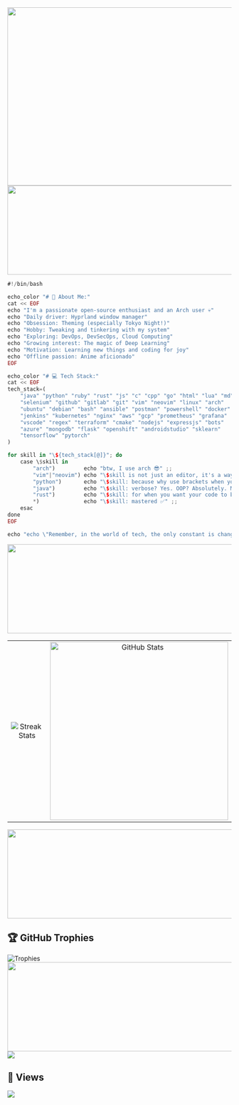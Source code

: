<div>
<img src="https://i.imgur.com/eD437bU.jpeg" width="800" height="400">
</div>

<div>
<img src="https://github.com/user-attachments/assets/3d56c10a-3eda-4f24-be24-0f04f8e1a9c2" width="800" height="200">
</div>

```rust
#!/bin/bash

echo_color "# 💫 About Me:"
cat << EOF
echo "I'm a passionate open-source enthusiast and an Arch user 💀"
echo "Daily driver: Hyprland window manager"
echo "Obsession: Theming (especially Tokyo Night!)"
echo "Hobby: Tweaking and tinkering with my system"
echo "Exploring: DevOps, DevSecOps, Cloud Computing"
echo "Growing interest: The magic of Deep Learning"
echo "Motivation: Learning new things and coding for joy"
echo "Offline passion: Anime aficionado"
EOF

echo_color "# 💻 Tech Stack:"
cat << EOF
tech_stack=(
    "java" "python" "ruby" "rust" "js" "c" "cpp" "go" "html" "lua" "md"
    "selenium" "github" "gitlab" "git" "vim" "neovim" "linux" "arch"
    "ubuntu" "debian" "bash" "ansible" "postman" "powershell" "docker"
    "jenkins" "kubernetes" "nginx" "aws" "gcp" "prometheus" "grafana"
    "vscode" "regex" "terraform" "cmake" "nodejs" "expressjs" "bots"
    "azure" "mongodb" "flask" "openshift" "androidstudio" "sklearn"
    "tensorflow" "pytorch"
)

for skill in "\${tech_stack[@]}"; do
    case \$skill in
        "arch")         echo "btw, I use arch 😎" ;;
        "vim"|"neovim") echo "\$skill is not just an editor, it's a way of life 🖥️" ;;
        "python")       echo "\$skill: because why use brackets when you can use whitespace? 🐍" ;;
        "java")         echo "\$skill: verbose? Yes. OOP? Absolutely. My first love? Always. ☕" ;;
        "rust")         echo "\$skill: for when you want your code to be as robust as your coffee ⚙️" ;;
        *)              echo "\$skill: mastered ✅" ;;
    esac
done
EOF

echo "echo \"Remember, in the world of tech, the only constant is change... and my love for Arch! 💘\""
```
<div>
<img src="https://github.com/user-attachments/assets/866a64e5-ceb0-45ed-aa8a-26b9c7a17e02" width="800" height="200">
</div>

<div>
  <table>
    <tr>
      <td align="center">
        <img src="https://github-readme-streak-stats.herokuapp.com/?user=terminal127&theme=tokyonight" alt="Streak Stats"/>
      </td>
      <td align="center">      
        <img src="https://github-readme-stats.vercel.app/api?username=Terminal127&theme=tokyonight&hide_border=false&include_all_commits=false&count_private=true" width="400" alt="GitHub Stats"/>
      </td>
    </tr>
  </table>
</div>

<div align="left">
<img src="https://github.com/user-attachments/assets/f6e2c012-6d44-478d-9c13-e92261b918ec" width="800" height="200">
</div>

## 🏆 GitHub Trophies
<div>
 <img src="https://github-profile-trophy.vercel.app/?username=Terminal127&theme=tokyonight&no-frame=false&no-bg=true&margin-w=4" alt="Trophies"/>
</div>

<div>
<img src="https://github.com/user-attachments/assets/e142ee0a-0022-4b84-981b-d8b75229d021" width="800" height="200">
</div>
<div>
    <img src="https://github-readme-activity-graph.vercel.app/graph?username=terminal127&theme=tokyo-night&area=true"
</div>

## 👀 Views
[![](https://visitcount.itsvg.in/api?id=Terminal127&icon=2&color=8)](https://visitcount.itsvg.in)





<!-- Proudly created with GPRM ( https://gprm.itsvg.in ) -->
